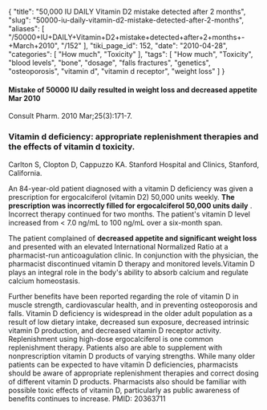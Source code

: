 {
    "title": "50,000 IU DAILY Vitamin D2 mistake detected after 2 months",
    "slug": "50000-iu-daily-vitamin-d2-mistake-detected-after-2-months",
    "aliases": [
        "/50000+IU+DAILY+Vitamin+D2+mistake+detected+after+2+months+-+March+2010",
        "/152"
    ],
    "tiki_page_id": 152,
    "date": "2010-04-28",
    "categories": [
        "How much",
        "Toxicity"
    ],
    "tags": [
        "How much",
        "Toxicity",
        "blood levels",
        "bone",
        "dosage",
        "falls fractures",
        "genetics",
        "osteoporosis",
        "vitamin d",
        "vitamin d receptor",
        "weight loss"
    ]
}


#### Mistake of 50000 IU daily resulted in weight loss and decreased appetite  Mar 2010

Consult Pharm. 2010 Mar;25(3):171-7.

### Vitamin d deficiency: appropriate replenishment therapies and the effects of vitamin d toxicity.

Carlton S, Clopton D, Cappuzzo KA.  Stanford Hospital and Clinics, Stanford, California.

An 84-year-old patient diagnosed with a vitamin D deficiency was given a prescription for ergocalciferol (vitamin D2) 50,000 units weekly.  **The prescription was incorrectly filled for ergocalciferol 50,000 units daily** . Incorrect therapy continued for two months. The patient's vitamin D level increased from < 7.0 ng/mL to 100 ng/mL over a six-month span. 

The patient complained of  **decreased appetite and significant weight loss**  and presented with an elevated International Normalized Ratio at a pharmacist-run anticoagulation clinic. In conjunction with the physician, the pharmacist discontinued vitamin D therapy and monitored levels.Vitamin D plays an integral role in the body's ability to absorb calcium and regulate calcium homeostasis. 

Further benefits have been reported regarding the role of vitamin D in muscle strength, cardiovascular health, and in preventing osteoporosis and falls. Vitamin D deficiency is widespread in the older adult population as a result of low dietary intake, decreased sun exposure, decreased intrinsic vitamin D production, and decreased vitamin D receptor activity. Replenishment using high-dose ergocalciferol is one common replenishment therapy. Patients also are able to supplement with nonprescription vitamin D products of varying strengths. While many older patients can be expected to have vitamin D deficiencies, pharmacists should be aware of appropriate replenishment therapies and correct dosing of different vitamin D products. Pharmacists also should be familiar with possible toxic effects of vitamin D, particularly as public awareness of benefits continues to increase. PMID: 20363711